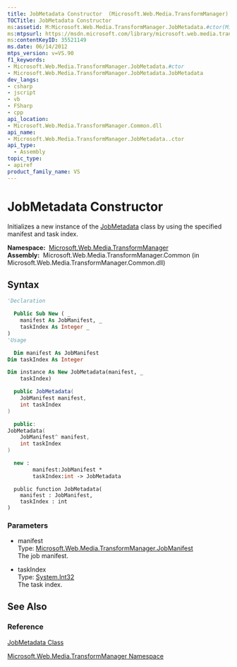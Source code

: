 ```yaml
---
title: JobMetadata Constructor  (Microsoft.Web.Media.TransformManager)
TOCTitle: JobMetadata Constructor
ms:assetid: M:Microsoft.Web.Media.TransformManager.JobMetadata.#ctor(Microsoft.Web.Media.TransformManager.JobManifest,System.Int32)
ms:mtpsurl: https://msdn.microsoft.com/library/microsoft.web.media.transformmanager.jobmetadata.jobmetadata(v=VS.90)
ms:contentKeyID: 35521149
ms.date: 06/14/2012
mtps_version: v=VS.90
f1_keywords:
- Microsoft.Web.Media.TransformManager.JobMetadata.#ctor
- Microsoft.Web.Media.TransformManager.JobMetadata.JobMetadata
dev_langs:
- csharp
- jscript
- vb
- FSharp
- cpp
api_location:
- Microsoft.Web.Media.TransformManager.Common.dll
api_name:
- Microsoft.Web.Media.TransformManager.JobMetadata..ctor
api_type:
  - Assembly
topic_type:
- apiref
product_family_name: VS
---
```


# JobMetadata Constructor

Initializes a new instance of the [JobMetadata](jobmetadata-class-microsoft-web-media-transformmanager.md) class by using the specified manifest and task index.

**Namespace:**  [Microsoft.Web.Media.TransformManager](microsoft-web-media-transformmanager-namespace.md)  
**Assembly:**  Microsoft.Web.Media.TransformManager.Common (in Microsoft.Web.Media.TransformManager.Common.dll)

## Syntax

```vb
'Declaration

  Public Sub New ( _
    manifest As JobManifest, _
    taskIndex As Integer _
)
'Usage

  Dim manifest As JobManifest
Dim taskIndex As Integer

Dim instance As New JobMetadata(manifest, _
    taskIndex)
```

```csharp
  public JobMetadata(
    JobManifest manifest,
    int taskIndex
)
```

```cpp
  public:
JobMetadata(
    JobManifest^ manifest, 
    int taskIndex
)
```

``` fsharp
  new : 
        manifest:JobManifest * 
        taskIndex:int -> JobMetadata
```

```jscript
  public function JobMetadata(
    manifest : JobManifest, 
    taskIndex : int
)
```

### Parameters

  - manifest  
    Type: [Microsoft.Web.Media.TransformManager.JobManifest](jobmanifest-class-microsoft-web-media-transformmanager.md)  
    The job manifest.  

<!-- end list -->

  - taskIndex  
    Type: [System.Int32](https://msdn.microsoft.com/library/td2s409d)  
    The task index.  

## See Also

### Reference

[JobMetadata Class](jobmetadata-class-microsoft-web-media-transformmanager.md)

[Microsoft.Web.Media.TransformManager Namespace](microsoft-web-media-transformmanager-namespace.md)

